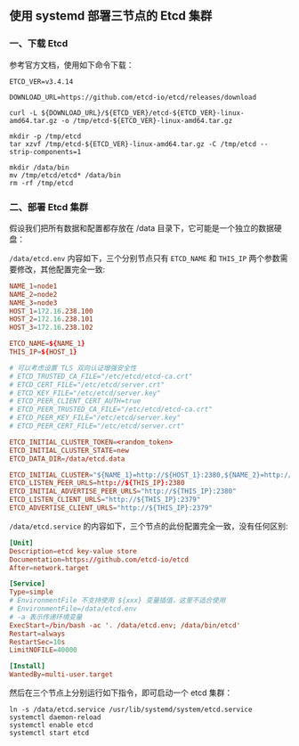 ## 使用 systemd 部署三节点的 Etcd 集群


### 一、下载 Etcd

参考官方文档，使用如下命令下载：
```shell
ETCD_VER=v3.4.14

DOWNLOAD_URL=https://github.com/etcd-io/etcd/releases/download

curl -L ${DOWNLOAD_URL}/${ETCD_VER}/etcd-${ETCD_VER}-linux-amd64.tar.gz -o /tmp/etcd-${ETCD_VER}-linux-amd64.tar.gz

mkdir -p /tmp/etcd
tar xzvf /tmp/etcd-${ETCD_VER}-linux-amd64.tar.gz -C /tmp/etcd --strip-components=1

mkdir /data/bin
mv /tmp/etcd/etcd* /data/bin
rm -rf /tmp/etcd
```

### 二、部署 Etcd 集群

假设我们把所有数据和配置都存放在 /data 目录下，它可能是一个独立的数据硬盘：


`/data/etcd.env` 内容如下，三个分别节点只有 `ETCD_NAME` 和 `THIS_IP` 两个参数需要修改，其他配置完全一致:

```conf
NAME_1=node1
NAME_2=node2
NAME_3=node3
HOST_1=172.16.238.100
HOST_2=172.16.238.101
HOST_3=172.16.238.102

ETCD_NAME=${NAME_1}
THIS_IP=${HOST_1}

# 可以考虑设置 TLS 双向认证增强安全性
# ETCD_TRUSTED_CA_FILE="/etc/etcd/etcd-ca.crt"
# ETCD_CERT_FILE="/etc/etcd/server.crt"
# ETCD_KEY_FILE="/etc/etcd/server.key"
# ETCD_PEER_CLIENT_CERT_AUTH=true
# ETCD_PEER_TRUSTED_CA_FILE="/etc/etcd/etcd-ca.crt"
# ETCD_PEER_KEY_FILE="/etc/etcd/server.key"
# ETCD_PEER_CERT_FILE="/etc/etcd/server.crt"

ETCD_INITIAL_CLUSTER_TOKEN=<random_token>
ETCD_INITIAL_CLUSTER_STATE=new
ETCD_DATA_DIR=/data/etcd.data

ETCD_INITIAL_CLUSTER="${NAME_1}=http://${HOST_1}:2380,${NAME_2}=http://${HOST_2}:2380,${NAME_3}=http://${HOST_3}:2380" 
ETCD_LISTEN_PEER_URLS=http://${THIS_IP}:2380
ETCD_INITIAL_ADVERTISE_PEER_URLS="http://${THIS_IP}:2380"
ETCD_LISTEN_CLIENT_URLS="http://${THIS_IP}:2379"
ETCD_ADVERTISE_CLIENT_URLS="http://${THIS_IP}:2379"
```


`/data/etcd.service` 的内容如下，三个节点的此份配置完全一致，没有任何区别:

```conf
[Unit]
Description=etcd key-value store
Documentation=https://github.com/etcd-io/etcd
After=network.target

[Service]
Type=simple
# EnvironmentFile 不支持使用 ${xxx} 变量插值，这里不适合使用
# EnvironmentFile=/data/etcd.env
# -a 表示传递环境变量
ExecStart=/bin/bash -ac '. /data/etcd.env; /data/bin/etcd'
Restart=always
RestartSec=10s
LimitNOFILE=40000

[Install]
WantedBy=multi-user.target
```

然后在三个节点上分别运行如下指令，即可启动一个 etcd 集群：

```shell
ln -s /data/etcd.service /usr/lib/systemd/system/etcd.service
systemctl daemon-reload
systemctl enable etcd
systemctl start etcd
```


